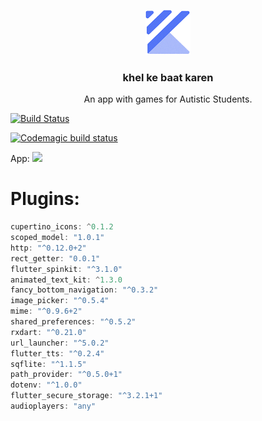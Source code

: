 <p align="center">
  <a href="http://piyushmehta.com/">
    <img src="icon.jpg" alt="Bootstrap logo" width="72" height="72">
  </a>
</p>
<h3 align="center"> khel ke baat karen </h3>

<p align="center">An app with games for Autistic Students.</p>

[![Build Status](https://travis-ci.com/piyush97/khel-ke-baat-karen.svg?branch=master)](https://travis-ci.com/piyush97/khel-ke-baat-karen)

[![Codemagic build status](https://api.codemagic.io/apps/5cbcc5954bb6740c7a724452/5cbcc5954bb6740c7a724451/status_badge.svg)](https://codemagic.io/apps/5cbcc5954bb6740c7a724452/5cbcc5954bb6740c7a724451/latest_build)

App:
<img src="https://user-images.githubusercontent.com/18229627/56513082-e841ed80-654e-11e9-844e-6f7d15838b52.gif">

# Plugins:

```js
cupertino_icons: ^0.1.2
scoped_model: "1.0.1"
http: "^0.12.0+2"
rect_getter: "0.0.1"
flutter_spinkit: "^3.1.0"
animated_text_kit: ^1.3.0
fancy_bottom_navigation: "^0.3.2"
image_picker: "^0.5.4"
mime: "^0.9.6+2"
shared_preferences: "^0.5.2"
rxdart: "^0.21.0"
url_launcher: "^5.0.2"
flutter_tts: "^0.2.4"
sqflite: "^1.1.5"
path_provider: "^0.5.0+1"
dotenv: "^1.0.0"
flutter_secure_storage: "^3.2.1+1"
audioplayers: "any"
```
